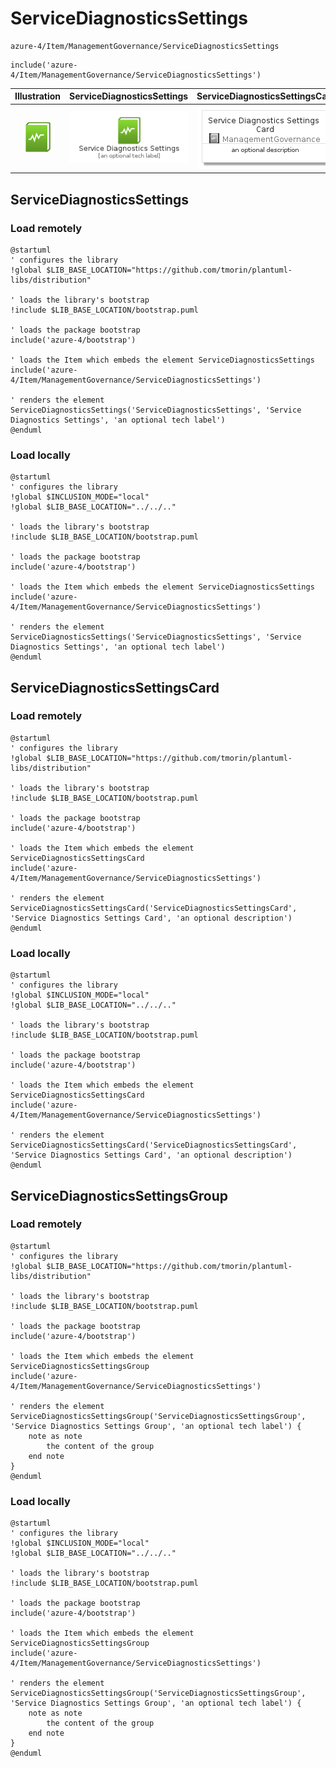 # ServiceDiagnosticsSettings


```text
azure-4/Item/ManagementGovernance/ServiceDiagnosticsSettings
```

```text
include('azure-4/Item/ManagementGovernance/ServiceDiagnosticsSettings')
```



| Illustration | ServiceDiagnosticsSettings | ServiceDiagnosticsSettingsCard | ServiceDiagnosticsSettingsGroup |
| :---: | :---: | :---: | :---: |
| ![illustration for Illustration](../../../azure-4/Item/ManagementGovernance/ServiceDiagnosticsSettings.png) | ![illustration for ServiceDiagnosticsSettings](../../../azure-4/Item/ManagementGovernance/ServiceDiagnosticsSettings.Local.png) | ![illustration for ServiceDiagnosticsSettingsCard](../../../azure-4/Item/ManagementGovernance/ServiceDiagnosticsSettingsCard.Local.png) | ![illustration for ServiceDiagnosticsSettingsGroup](../../../azure-4/Item/ManagementGovernance/ServiceDiagnosticsSettingsGroup.Local.png) |




## ServiceDiagnosticsSettings

### Load remotely
```plantuml
@startuml
' configures the library
!global $LIB_BASE_LOCATION="https://github.com/tmorin/plantuml-libs/distribution"

' loads the library's bootstrap
!include $LIB_BASE_LOCATION/bootstrap.puml

' loads the package bootstrap
include('azure-4/bootstrap')

' loads the Item which embeds the element ServiceDiagnosticsSettings
include('azure-4/Item/ManagementGovernance/ServiceDiagnosticsSettings')

' renders the element
ServiceDiagnosticsSettings('ServiceDiagnosticsSettings', 'Service Diagnostics Settings', 'an optional tech label')
@enduml
```

### Load locally
```plantuml
@startuml
' configures the library
!global $INCLUSION_MODE="local"
!global $LIB_BASE_LOCATION="../../.."

' loads the library's bootstrap
!include $LIB_BASE_LOCATION/bootstrap.puml

' loads the package bootstrap
include('azure-4/bootstrap')

' loads the Item which embeds the element ServiceDiagnosticsSettings
include('azure-4/Item/ManagementGovernance/ServiceDiagnosticsSettings')

' renders the element
ServiceDiagnosticsSettings('ServiceDiagnosticsSettings', 'Service Diagnostics Settings', 'an optional tech label')
@enduml
```

## ServiceDiagnosticsSettingsCard

### Load remotely
```plantuml
@startuml
' configures the library
!global $LIB_BASE_LOCATION="https://github.com/tmorin/plantuml-libs/distribution"

' loads the library's bootstrap
!include $LIB_BASE_LOCATION/bootstrap.puml

' loads the package bootstrap
include('azure-4/bootstrap')

' loads the Item which embeds the element ServiceDiagnosticsSettingsCard
include('azure-4/Item/ManagementGovernance/ServiceDiagnosticsSettings')

' renders the element
ServiceDiagnosticsSettingsCard('ServiceDiagnosticsSettingsCard', 'Service Diagnostics Settings Card', 'an optional description')
@enduml
```

### Load locally
```plantuml
@startuml
' configures the library
!global $INCLUSION_MODE="local"
!global $LIB_BASE_LOCATION="../../.."

' loads the library's bootstrap
!include $LIB_BASE_LOCATION/bootstrap.puml

' loads the package bootstrap
include('azure-4/bootstrap')

' loads the Item which embeds the element ServiceDiagnosticsSettingsCard
include('azure-4/Item/ManagementGovernance/ServiceDiagnosticsSettings')

' renders the element
ServiceDiagnosticsSettingsCard('ServiceDiagnosticsSettingsCard', 'Service Diagnostics Settings Card', 'an optional description')
@enduml
```

## ServiceDiagnosticsSettingsGroup

### Load remotely
```plantuml
@startuml
' configures the library
!global $LIB_BASE_LOCATION="https://github.com/tmorin/plantuml-libs/distribution"

' loads the library's bootstrap
!include $LIB_BASE_LOCATION/bootstrap.puml

' loads the package bootstrap
include('azure-4/bootstrap')

' loads the Item which embeds the element ServiceDiagnosticsSettingsGroup
include('azure-4/Item/ManagementGovernance/ServiceDiagnosticsSettings')

' renders the element
ServiceDiagnosticsSettingsGroup('ServiceDiagnosticsSettingsGroup', 'Service Diagnostics Settings Group', 'an optional tech label') {
    note as note
        the content of the group
    end note
}
@enduml
```

### Load locally
```plantuml
@startuml
' configures the library
!global $INCLUSION_MODE="local"
!global $LIB_BASE_LOCATION="../../.."

' loads the library's bootstrap
!include $LIB_BASE_LOCATION/bootstrap.puml

' loads the package bootstrap
include('azure-4/bootstrap')

' loads the Item which embeds the element ServiceDiagnosticsSettingsGroup
include('azure-4/Item/ManagementGovernance/ServiceDiagnosticsSettings')

' renders the element
ServiceDiagnosticsSettingsGroup('ServiceDiagnosticsSettingsGroup', 'Service Diagnostics Settings Group', 'an optional tech label') {
    note as note
        the content of the group
    end note
}
@enduml
```

